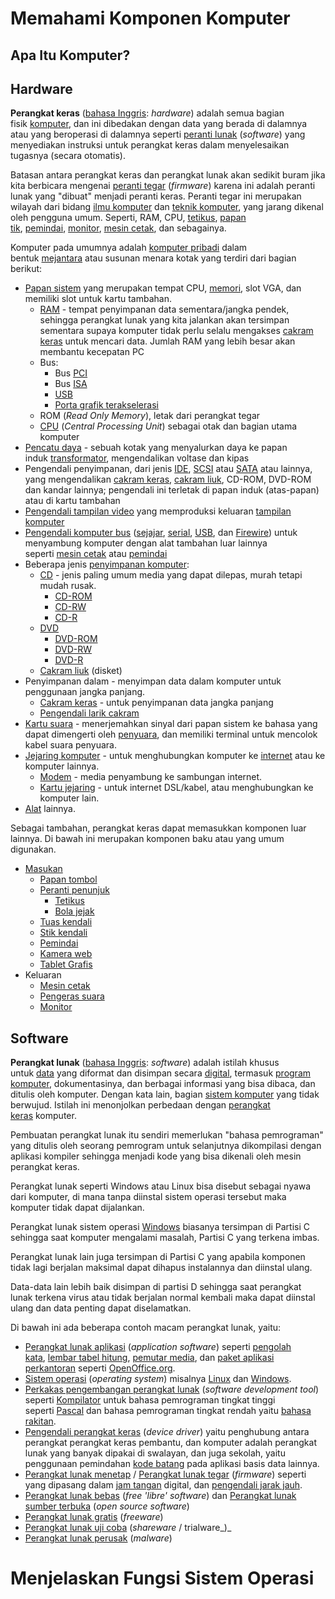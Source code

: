 # Memahami Komponen Komputer
## Apa Itu Komputer?

## Hardware
**Perangkat keras** ([bahasa Inggris](https://id.wikipedia.org/wiki/Bahasa_Inggris "Bahasa Inggris"): _hardware_) adalah semua bagian fisik [komputer](https://id.wikipedia.org/wiki/Komputer "Komputer"), dan ini dibedakan dengan data yang berada di dalamnya atau yang beroperasi di dalamnya seperti [peranti lunak](https://id.wikipedia.org/wiki/Perangkat_lunak "Perangkat lunak") (_software_) yang menyediakan instruksi untuk perangkat keras dalam menyelesaikan tugasnya (secara otomatis).

Batasan antara perangkat keras dan perangkat lunak akan sedikit buram jika kita berbicara mengenai [peranti tegar](https://id.wikipedia.org/wiki/Perangkat_tegar "Perangkat tegar") (_firmware_) karena ini adalah peranti lunak yang "dibuat" menjadi peranti keras. Peranti tegar ini merupakan wilayah dari bidang [ilmu komputer](https://id.wikipedia.org/wiki/Ilmu_komputer "Ilmu komputer") dan [teknik komputer](https://id.wikipedia.org/wiki/Teknik_komputer "Teknik komputer"), yang jarang dikenal oleh pengguna umum. Seperti, RAM, CPU, [tetikus](https://id.wikipedia.org/wiki/Tetikus "Tetikus"), [papan tik](https://id.wikipedia.org/wiki/Papan_tik "Papan tik"), [pemindai](https://id.wikipedia.org/wiki/Pemindai "Pemindai"), [monitor](https://id.wikipedia.org/wiki/Monitor "Monitor"), [mesin cetak](https://id.wikipedia.org/wiki/Mesin_cetak "Mesin cetak"), dan sebagainya.

Komputer pada umumnya adalah [komputer pribadi](https://id.wikipedia.org/wiki/Komputer_pribadi "Komputer pribadi") dalam bentuk [mejantara](https://id.wikipedia.org/wiki/Komputer_desktop "Komputer desktop") atau susunan menara kotak yang terdiri dari bagian berikut:

- [Papan sistem](https://id.wikipedia.org/wiki/Papan_induk "Papan induk") yang merupakan tempat CPU, [memori](https://id.wikipedia.org/wiki/Memori_\(komputer\) "Memori (komputer)"), slot VGA, dan memiliki slot untuk kartu tambahan.
    - [RAM](https://id.wikipedia.org/wiki/RAM "RAM") - tempat penyimpanan data sementara/jangka pendek, sehingga perangkat lunak yang kita jalankan akan tersimpan sementara supaya komputer tidak perlu selalu mengakses [cakram keras](https://id.wikipedia.org/wiki/Cakram_keras "Cakram keras") untuk mencari data. Jumlah RAM yang lebih besar akan membantu kecepatan PC
    - Bus:
        - Bus [PCI](https://id.wikipedia.org/wiki/Peripheral_Component_Interconnect "Peripheral Component Interconnect")
        - Bus [ISA](https://id.wikipedia.org/wiki/Industry_Standard_Architecture "Industry Standard Architecture")
        - [USB](https://id.wikipedia.org/wiki/Universal_Serial_Bus "Universal Serial Bus")
        - [Porta grafik terakselerasi](https://id.wikipedia.org/wiki/Porta_grafik_terakselerasi "Porta grafik terakselerasi")
    - ROM (_Read Only Memory_), letak dari perangkat tegar
    - [CPU](https://id.wikipedia.org/wiki/Unit_Pemroses_Sentral "Unit Pemroses Sentral") (_Central Processing Unit_) sebagai otak dan bagian utama komputer
- [Pencatu daya](https://id.wikipedia.org/wiki/Pencatu_daya "Pencatu daya") - sebuah kotak yang menyalurkan daya ke papan induk [transformator](https://id.wikipedia.org/wiki/Transformator "Transformator"), mengendalikan voltase dan kipas
- Pengendali penyimpanan, dari jenis [IDE](https://id.wikipedia.org/wiki/Integrated_Drive_Electronics "Integrated Drive Electronics"), [SCSI](https://id.wikipedia.org/wiki/SCSI "SCSI") atau [SATA](https://id.wikipedia.org/wiki/SATA "SATA") atau lainnya, yang mengendalikan [cakram keras](https://id.wikipedia.org/wiki/Hard_disk "Hard disk"), [cakram liuk](https://id.wikipedia.org/wiki/Floppy_disk "Floppy disk"), CD-ROM, DVD-ROM dan kandar lainnya; pengendali ini terletak di papan induk (atas-papan) atau di kartu tambahan
- [Pengendali tampilan video](https://id.wikipedia.org/wiki/Kartu_grafis "Kartu grafis") yang memproduksi keluaran [tampilan komputer](https://en.wikipedia.org/wiki/computer_display "en:computer display")
- [Pengendali komputer bus](https://id.wikipedia.org/w/index.php?title=Komputer_bus&action=edit&redlink=1 "Komputer bus (halaman belum tersedia)") ([sejajar](https://id.wikipedia.org/wiki/Port_paralel "Port paralel"), [serial](https://id.wikipedia.org/w/index.php?title=Port_serial&action=edit&redlink=1 "Port serial (halaman belum tersedia)"), [USB](https://id.wikipedia.org/wiki/Universal_Serial_Bus "Universal Serial Bus"), dan [Firewire](https://id.wikipedia.org/wiki/Firewire "Firewire")) untuk menyambung komputer dengan alat tambahan luar lainnya seperti [mesin cetak](https://id.wikipedia.org/wiki/Printer_komputer "Printer komputer") atau [pemindai](https://id.wikipedia.org/wiki/Scanner_gambar "Scanner gambar")
- Beberapa jenis [penyimpanan komputer](https://id.wikipedia.org/wiki/Penyimpanan_komputer "Penyimpanan komputer"):
    - [CD](https://id.wikipedia.org/wiki/CD "CD") - jenis paling umum media yang dapat dilepas, murah tetapi mudah rusak.
        - [CD-ROM](https://id.wikipedia.org/wiki/CD-ROM "CD-ROM")
        - [CD-RW](https://id.wikipedia.org/wiki/CD-RW "CD-RW")
        - [CD-R](https://id.wikipedia.org/wiki/CD-R "CD-R")
    - [DVD](https://id.wikipedia.org/wiki/DVD "DVD")
        - [DVD-ROM](https://id.wikipedia.org/wiki/DVD-ROM "DVD-ROM")
        - [DVD-RW](https://id.wikipedia.org/wiki/DVD-RW "DVD-RW")
        - [DVD-R](https://id.wikipedia.org/w/index.php?title=DVD-R&action=edit&redlink=1 "DVD-R (halaman belum tersedia)")
    - [Cakram liuk](https://id.wikipedia.org/wiki/Floppy_disk "Floppy disk") (disket)
- Penyimpanan dalam - menyimpan data dalam komputer untuk penggunaan jangka panjang.
    - [Cakram keras](https://id.wikipedia.org/wiki/Hard_disk "Hard disk") - untuk penyimpanan data jangka panjang
    - [Pengendali larik cakram](https://id.wikipedia.org/w/index.php?title=Disk_array_controller&action=edit&redlink=1 "Disk array controller (halaman belum tersedia)")
- [Kartu suara](https://id.wikipedia.org/wiki/Kartu_suara "Kartu suara") - menerjemahkan sinyal dari papan sistem ke bahasa yang dapat dimengerti oleh [penyuara](https://id.wikipedia.org/wiki/Speaker "Speaker"), dan memiliki terminal untuk mencolok kabel suara penyuara.
- [Jejaring komputer](https://id.wikipedia.org/wiki/Jaringan_komputer "Jaringan komputer") - untuk menghubungkan komputer ke [internet](https://id.wikipedia.org/wiki/Internet "Internet") atau ke komputer lainnya.
    - [Modem](https://id.wikipedia.org/wiki/Modem "Modem") - media penyambung ke sambungan internet.
    - [Kartu jejaring](https://id.wikipedia.org/wiki/Kartu_network "Kartu network") - untuk internet DSL/kabel, atau menghubungkan ke komputer lain.
- [Alat](https://id.wikipedia.org/wiki/Alat "Alat") lainnya.

Sebagai tambahan, perangkat keras dapat memasukkan komponen luar lainnya. Di bawah ini merupakan komponen baku atau yang umum digunakan.

- [Masukan](https://id.wikipedia.org/wiki/Input "Input")
    - [Papan tombol](https://id.wikipedia.org/wiki/Keyboard "Keyboard")
    - [Peranti penunjuk](https://id.wikipedia.org/wiki/Alat_penunjuk "Alat penunjuk")
        - [Tetikus](https://id.wikipedia.org/wiki/Mouse_komputer "Mouse komputer")
        - [Bola jejak](https://id.wikipedia.org/wiki/Trackball "Trackball")
    - [Tuas kendali](https://id.wikipedia.org/wiki/Joystick "Joystick")
    - [Stik kendali](https://id.wikipedia.org/wiki/Gamepad "Gamepad")
    - [Pemindai](https://id.wikipedia.org/wiki/Scanner_gambar "Scanner gambar")
    - [Kamera web](https://id.wikipedia.org/wiki/Webcam "Webcam")
    - [Tablet Grafis](https://id.wikipedia.org/wiki/Tablet_Grafis "Tablet Grafis")
- Keluaran
    - [Mesin cetak](https://id.wikipedia.org/wiki/Pencetak "Pencetak")
    - [Pengeras suara](https://id.wikipedia.org/wiki/Pengeras_suara "Pengeras suara")
    - [Monitor](https://id.wikipedia.org/wiki/Komputer_monitor "Komputer monitor")

## Software
**Perangkat lunak** ([bahasa Inggris](https://id.wikipedia.org/wiki/Bahasa_Inggris "Bahasa Inggris"): _software_) adalah istilah khusus untuk [data](https://id.wikipedia.org/wiki/Data "Data") yang diformat dan disimpan secara [digital](https://id.wikipedia.org/wiki/Digital "Digital"), termasuk [program komputer](https://id.wikipedia.org/wiki/Program_komputer "Program komputer"), dokumentasinya, dan berbagai informasi yang bisa dibaca, dan ditulis oleh komputer. Dengan kata lain, bagian [sistem komputer](https://id.wikipedia.org/wiki/Sistem_komputer "Sistem komputer") yang tidak berwujud. Istilah ini menonjolkan perbedaan dengan [perangkat keras](https://id.wikipedia.org/wiki/Perangkat_keras "Perangkat keras") komputer.

Pembuatan perangkat lunak itu sendiri memerlukan "bahasa pemrograman" yang ditulis oleh seorang pemrogram untuk selanjutnya dikompilasi dengan aplikasi kompiler sehingga menjadi kode yang bisa dikenali oleh mesin perangkat keras.

Perangkat lunak seperti Windows atau Linux bisa disebut sebagai nyawa dari komputer, di mana tanpa diinstal sistem operasi tersebut maka komputer tidak dapat dijalankan.

Perangkat lunak sistem operasi [Windows](https://id.wikipedia.org/wiki/Microsoft_Windows "Microsoft Windows") biasanya tersimpan di Partisi C sehingga saat komputer mengalami masalah, Partisi C yang terkena imbas.

Perangkat lunak lain juga tersimpan di Partisi C yang apabila komponen tidak lagi berjalan maksimal dapat dihapus instalannya dan diinstal ulang.

Data-data lain lebih baik disimpan di partisi D sehingga saat perangkat lunak terkena virus atau tidak berjalan normal kembali maka dapat diinstal ulang dan data penting dapat diselamatkan.

Di bawah ini ada beberapa contoh macam perangkat lunak, yaitu:

- [Perangkat lunak aplikasi](https://id.wikipedia.org/wiki/Perangkat_lunak_aplikasi "Perangkat lunak aplikasi") (_application software_) seperti [pengolah kata](https://id.wikipedia.org/wiki/Pengolah_kata "Pengolah kata"), [lembar tabel hitung](https://id.wikipedia.org/wiki/Lembar_tabel_hitung "Lembar tabel hitung"), [pemutar media](https://id.wikipedia.org/wiki/Pemutar_media "Pemutar media"), dan [paket aplikasi perkantoran](https://id.wikipedia.org/wiki/Paket_aplikasi_perkantoran "Paket aplikasi perkantoran") seperti [OpenOffice.org](https://id.wikipedia.org/wiki/OpenOffice.org "OpenOffice.org").
- [Sistem operasi](https://id.wikipedia.org/wiki/Sistem_operasi "Sistem operasi") (_operating system_) misalnya [Linux](https://id.wikipedia.org/wiki/Linux "Linux") dan [Windows](https://id.wikipedia.org/wiki/Windows "Windows").
- [Perkakas pengembangan perangkat lunak](https://id.wikipedia.org/w/index.php?title=Perkakas_pengembangan_perangkat_lunak&action=edit&redlink=1 "Perkakas pengembangan perangkat lunak (halaman belum tersedia)") (_software development tool_) seperti [Kompilator](https://id.wikipedia.org/wiki/Kompilator "Kompilator") untuk bahasa pemrograman tingkat tinggi seperti [Pascal](https://id.wikipedia.org/wiki/Pascal_\(bahasa_pemrograman\) "Pascal (bahasa pemrograman)") dan bahasa pemrograman tingkat rendah yaitu [bahasa rakitan](https://id.wikipedia.org/wiki/Bahasa_rakitan "Bahasa rakitan").
- [Pengendali perangkat keras](https://id.wikipedia.org/wiki/Pengendali_perangkat_keras "Pengendali perangkat keras") (_device driver_) yaitu penghubung antara perangkat perangkat keras pembantu, dan komputer adalah perangkat lunak yang banyak dipakai di swalayan, dan juga sekolah, yaitu penggunaan pemindahan [kode batang](https://id.wikipedia.org/wiki/Kode_batang "Kode batang") pada aplikasi basis data lainnya.
- [Perangkat lunak menetap](https://id.wikipedia.org/wiki/Perangkat_tegar "Perangkat tegar") / [Perangkat lunak tegar](https://id.wikipedia.org/wiki/Perangkat_tegar "Perangkat tegar") (_firmware_) seperti yang dipasang dalam [jam tangan](https://id.wikipedia.org/wiki/Jam_tangan "Jam tangan") digital, dan [pengendali jarak jauh](https://id.wikipedia.org/wiki/Pengendali_jarak_jauh "Pengendali jarak jauh").
- [Perangkat lunak bebas](https://id.wikipedia.org/wiki/Perangkat_lunak_bebas "Perangkat lunak bebas") (_free 'libre' software_) dan [Perangkat lunak sumber terbuka](https://id.wikipedia.org/wiki/Perangkat_lunak_sumber_terbuka "Perangkat lunak sumber terbuka") (_open source software_)
- [Perangkat lunak gratis](https://id.wikipedia.org/wiki/Perangkat_lunak_gratis "Perangkat lunak gratis") (_freeware_)
- [Perangkat lunak uji coba](https://id.wikipedia.org/wiki/Perangkat_lunak_uji_coba "Perangkat lunak uji coba") (_shareware_ / trialware_)_
- [Perangkat lunak perusak](https://id.wikipedia.org/wiki/Perangkat_lunak_perusak "Perangkat lunak perusak") (_malware_)
# Menjelaskan Fungsi Sistem Operasi
